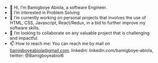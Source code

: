 - 👋 Hi, I’m Bamigboye Abiola, a software Engineer.
- 👀 I’m interested in Problem Solving
- 🌱 I’m currently working on personal projects that involves the use of HTML, CSS, Javascript, React/Redux, in a bid to further improve my software skills.
- 💞️ I’m looking to collaborate on any valuable project that is challenging and impactful.
- 📫 How to reach me: You can reach me by mail on bamigboyeabiola@gmail.com, linkedin: linkedin.com/bamigboye-abiola, twitter: @Bamigboyeabiol6

<!---
genuineAB/genuineAB is a ✨ special ✨ repository because its `README.md` (this file) appears on your GitHub profile.
You can click the Preview link to take a look at your changes.
--->
